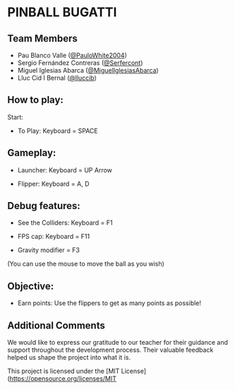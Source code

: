 # PINBALL BUGATTI


## Team Members

- Pau Blanco Valle ([@PauloWhite2004](https://github.com/PauloWhite2004))
- Sergio Fernández Contreras ([@Serfercont](https://github.com/Serfercont))
- Miguel Iglesias Abarca ([@MiguelIglesiasAbarca](https://github.com/MiguelIglesiasAbarca))
- Lluc Cid I Bernal ([@lluccib](https://github.com/lluccib))

## How to play:

Start:

- To Play: Keyboard = SPACE


## Gameplay:

- Launcher: Keyboard = UP Arrow

- Flipper: Keyboard = A, D


## Debug features:

- See the Colliders: Keyboard = F1 

- FPS cap: Keyboard = F11

- Gravity modifier = F3

(You can use the mouse to move the ball as you wish)


## Objective:
   - Earn points: Use the flippers to get as many points as possible!


## Additional Comments
We would like to express our gratitude to our teacher for their guidance and support throughout the development process. Their valuable feedback helped us shape the project into what it is.

This project is licensed under the [MIT License](https://opensource.org/licenses/MIT
